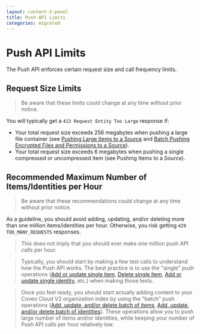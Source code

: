 ```yaml
---
layout: content-2-panel
title: Push API Limits
categories: migrated
---
```


# Push API Limits

The Push API enforces certain request size and call frequency limits.

## Request Size Limits

> Be aware that these limits could change at any time without prior notice.

You will typically get a `413 Request Entity Too Large` response if:

-   Your total request size exceeds 256 megabytes when pushing a large file container (see [Pushing Large Items to a Source](Pushing_Large_Items_to_a_Source) and [Batch Pushing Encrypted Files and Permissions to a Source](Batch_Pushing_Encrypted_Files_and_Permissions_to_a_Source)).
-   Your total request size exceeds 6 megabytes when pushing a single compressed or uncompressed item (see Pushing Items to a Source).

## Recommended Maximum Number of Items/Identities per Hour

> Be aware that these recommendations could change at any time without prior notice.

As a guideline, you should avoid adding, updating, and/or deleting more than one million items/identities per hour. Otherwise, you risk getting `429 TOO_MANY_REQUESTS` responses.

> This does not imply that you should ever make one million push API *calls* per hour.

> Typically, you should start by making a few test calls to understand how the Push API works. The best practice is to use the "single" push operations ([Add or update single item](https://platform.cloud.coveo.com/docs?api=PushApi#!/document/put_organizations_organizationId_sources_sourceId_documents), [Delete single item](https://platform.cloud.coveo.com/docs?api=PushApi#!/document/delete_organizations_organizationId_sources_sourceId_documents), [Add or update single identity](https://platform.cloud.coveo.com/docs?api=PushApi#!/identity/put_organizations_organizationId_providers_providerId_permissions), etc.) when making those tests.

> Once you feel ready, you should start actually adding content to your Coveo Cloud V2 organization index by using the "batch" push operations ([Add, update, and/or delete batch of items](https://platform.cloud.coveo.com/docs?api=PushApi#!/document/put_organizations_organizationId_sources_sourceId_documents_batch), [Add, update, and/or delete batch of identities](https://platform.cloud.coveo.com/docs?api=PushApi#!/identity/put_organizations_organizationId_providers_providerId_permissions_batch)). These operations allow you to push large number of items and/or identities, while keeping your number of Push API calls per hour relatively low.


